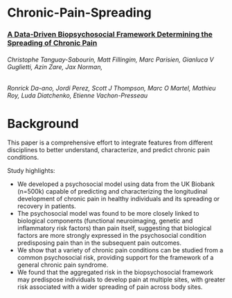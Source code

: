 # **Chronic-Pain-Spreading**
### [A Data-Driven Biopsychosocial Framework Determining the Spreading of Chronic Pain](https://www.medrxiv.org/content/10.1101/2022.07.22.22277850v1)
###### Christophe Tanguay-Sabourin, Matt Fillingim, Marc Parisien, Gianluca V Guglietti, Azin Zare, Jax Norman, 
###### Ronrick Da-ano, Jordi Perez, Scott J Thompson, Marc O Martel, Mathieu Roy, Luda Diatchenko, Etienne Vachon-Presseau

# **Background**
This paper is a comprehensive effort to integrate features from different disciplines to better
understand, characterize, and predict chronic pain conditions.

Study highlights:

- We developed a psychosocial model using data from the UK Biobank (n=500k) capable of
predicting and characterizing the longitudinal development of chronic pain in healthy individuals
and its spreading or recovery in patients.
- The psychosocial model was found to be more closely linked to
biological components (functional neuroimaging, genetic and 
inflammatory risk factors) than pain itself, suggesting that biological factors are more strongly
expressed in the psychosocial condition predisposing pain than in the subsequent pain outcomes.
- We show that a variety of chronic pain conditions can be studied from
a common psychosocial risk, providing support for the framework of a general chronic pain
syndrome.
- We found that the aggregated risk in the biopsychosocial framework may predispose
individuals to develop pain at multiple sites, with greater risk associated with a wider spreading
of pain across body sites.

